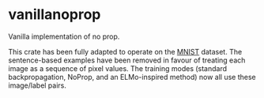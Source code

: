 # vanillanoprop
Vanilla implementation of no prop.

This crate has been fully adapted to operate on the
[MNIST](http://yann.lecun.com/exdb/mnist/) dataset. The sentence-based
examples have been removed in favour of treating each image as a sequence of
pixel values. The training modes (standard backpropagation, NoProp, and an
ELMo-inspired method) now all use these image/label pairs.
